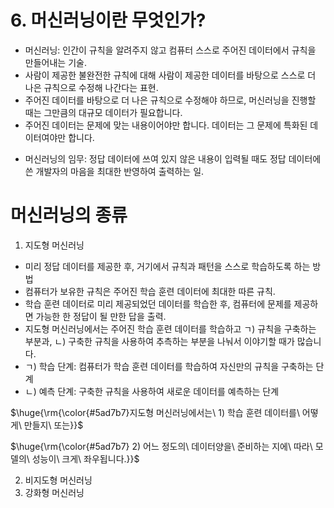 # 6. 머신러닝이란 무엇인가?
- 머신러닝: 인간이 규칙을 알려주지 않고 컴퓨터 스스로 주어진 데이터에서 규칙을 만들어내는 기술.
- 사람이 제공한 불완전한 규칙에 대해 사람이 제공한 데이터를 바탕으로 스스로 더 나은 규칙으로 수정해 나간다는 표현.
- 주어진 데이터를 바탕으로 더 나은 규칙으로 수정해야 하므로, 머신러닝을 진행할 때는 그만큼의 대규모 데이터가 필요합니다.
- 주어진 데이터는 문제에 맞는 내용이어야만 합니다. 데이터는 그 문제에 특화된 데이터여야만 합니다.
* 머신러닝의 임무: 정답 데이터에 쓰여 있지 않은 내용이 입력될 때도 정답 데이터에 쓴 개발자의 마음을 최대한 반영하여 출력하는 일.

# 머신러닝의 종류
1) 지도형 머신러닝
- 미리 정답 데이터를 제공한 후, 거기에서 규칙과 패턴을 스스로 학습하도록 하는 방법
- 컴퓨터가 보유한 규칙은 주어진 학습 훈련 데이터에 최대한 따른 규칙.
- 학습 훈련 데이터로 미리 제공되었던 데이터를 학습한 후, 컴퓨터에 문제를 제공하면 가능한 한 정답이 될 만한 답을 출력.
- 지도형 머신러닝에서는 주어진 학습 훈련 데이터를 학습하고 ㄱ) 규칙을 구축하는 부분과, ㄴ) 구축한 규칙을 사용하여 추측하는 부분을 나눠서 이야기할 때가 많습니다.
- ㄱ) 학습 단계: 컴퓨터가 학습 훈련 데이터를 학습하여 자신만의 규칙을 구축하는 단계
- ㄴ) 예측 단계: 구축한 규칙을 사용하여 새로운 데이터를 예측하는 단계
<p>$\huge{\rm{\color{#5ad7b7}지도형 머신러닝에서는\ 1) 학습 훈련 데이터를\ 어떻게\ 만들지\ 또는}}$</p>
<p>$\huge{\rm{\color{#5ad7b7} 2) 어느 정도의\ 데이터양을\ 준비하는 지에\ 따라\ 모델의\ 성능이\ 크게\ 좌우됩니다.}}$</p>

2) 비지도형 머신러닝
3) 강화형 머신러닝
